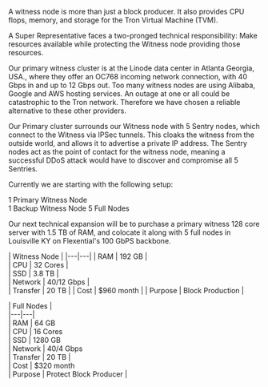A witness node is more than just a block producer. It also provides CPU flops, memory, and storage for the Tron Virtual Machine (TVM).

A Super Representative faces a two-pronged technical responsibility: Make resources available while protecting the Witness node providing those resources.

Our primary witness cluster is at the Linode data center in Atlanta Georgia, USA., where they offer an OC768 incoming network connection, with 40 Gbps in and up to 12 Gbps out. Too many witness nodes are using Alibaba, Google and AWS hosting services. An outage at one or all could be catastrophic to the Tron network. Therefore we have chosen a reliable alternative to these other providers.

Our Primary cluster surrounds our Witness node with 5 Sentry nodes, which connect to the Witness via IPSec tunnels. This cloaks the witness from the outside world, and allows it to advertise a private IP address. The Sentry nodes act as the point of contact for the witness node, meaning a successful DDoS attack would have to discover and compromise all 5 Sentries. 

Currently we are starting with the following setup:

1 Primary Witness Node   
1 Backup Witness Node 
5 Full Nodes

Our next technical expansion will be to purchase a primary witness 128 core server with 1.5 TB of RAM, and colocate it along with 5 full nodes in Louisville KY on Flexential's 100 GbPS backbone.


| Witness Node |
|---|---|
| RAM |          192 GB  | 	
| CPU  |         32 Cores  | 	
| SSD  |         3.8 TB  | 	
| Network |      40/12 Gbps  | 	
| Transfer |  20 TB |
| Cost |         $960 month |
| Purpose | Block Production |  


| Full Nodes |  
|---|---|  
| RAM | 	64 GB  
| CPU  | 	16 Cores  
| SSD  | 	1280 GB  
| Network  | 	40/4 Gbps  
| Transfer | 20 TB |  
| Cost | 	$320 month   
| Purpose |  Protect Block Producer | 





